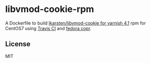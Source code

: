 libvmod-cookie-rpm
==================

A Dockerfile to build [lkarsten/libvmod-cookie for varnish 4.1](https://github.com/lkarsten/libvmod-cookie/tree/4.1) rpm for CentOS7 using [Travis CI](https://travis-ci.org/) and [fedora copr](https://copr.fedoraproject.org/).

## License
MIT
